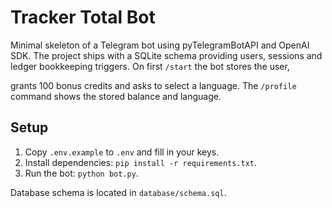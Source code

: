 # Tracker Total Bot

Minimal skeleton of a Telegram bot using pyTelegramBotAPI and OpenAI SDK.
The project ships with a SQLite schema providing users, sessions and
ledger bookkeeping triggers. On first `/start` the bot stores the user,

grants 100 bonus credits and asks to select a language. The `/profile`
command shows the stored balance and language.

## Setup
1. Copy `.env.example` to `.env` and fill in your keys.
2. Install dependencies: `pip install -r requirements.txt`.
3. Run the bot: `python bot.py`.

Database schema is located in `database/schema.sql`.
